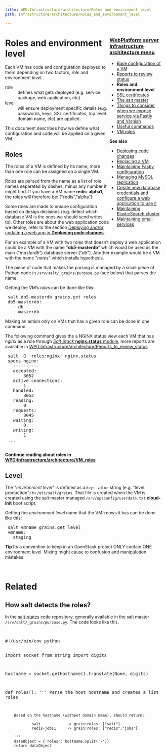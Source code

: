 ```yaml
---
title: WPD:Infrastructure/architecture/Roles and environment level
path: Infrastructure/architecture/Roles_and_environment_level

---
```

<div style="float:right;width:33%;word-wrap:break-word;clear:both;">
<h3><span class="mw-headline" id="WebPlatform_server_Infrastructure_architecture_menu"><a href="/wiki/WPD:Infrastructure/architecture" title="WPD:Infrastructure/architecture">WebPlatform server Infrastructure architecture menu</a></span></h3>
<div class="subpagelist">
<ul><li> <a href="/wiki/WPD:Infrastructure/architecture/Base_configuration_of_a_VM" title="WPD:Infrastructure/architecture/Base configuration of a VM">Base configuration of a VM</a></li>
<li> <a href="/wiki/WPD:Infrastructure/architecture/Reports_to_review_status" title="WPD:Infrastructure/architecture/Reports to review status">Reports to review status</a></li>
<li> <strong class="selflink">Roles and environment level</strong></li>
<li> <a href="/wiki/WPD:Infrastructure/architecture/SSL_certificates" title="WPD:Infrastructure/architecture/SSL certificates">SSL certificates</a></li>
<li> <a href="/wiki/WPD:Infrastructure/architecture/The_salt_master" title="WPD:Infrastructure/architecture/The salt master">The salt master</a></li>
<li> <a href="/wiki/WPD:Infrastructure/architecture/Things_to_consider_when_we_expose_service_via_Fastly_and_Varnish" title="WPD:Infrastructure/architecture/Things to consider when we expose service via Fastly and Varnish">Things to consider when we expose service via Fastly and Varnish</a></li>
<li> <a href="/wiki/WPD:Infrastructure/architecture/Useful_commands" title="WPD:Infrastructure/architecture/Useful commands">Useful commands</a></li>
<li> <a href="/wiki/WPD:Infrastructure/architecture/VM_roles" title="WPD:Infrastructure/architecture/VM roles">VM roles</a></div></li></ul>
<p><b>See also</b>
</p>
<ul><li> <a href="/wiki/WPD:Infrastructure/procedures/Deploying_code_changes" title="WPD:Infrastructure/procedures/Deploying code changes">Deploying code changes</a></li>
<li> <a href="/wiki/WPD:Infrastructure/procedures/Replacing_a_VM" title="WPD:Infrastructure/procedures/Replacing a VM">Replacing a VM</a></li>
<li> <a href="/wiki/WPD:Infrastructure/procedures/Maintaining_Varnish_or_Fastly_configuration" title="WPD:Infrastructure/procedures/Maintaining Varnish or Fastly configuration">Maintaining Fastly configuration</a></li>
<li> <a href="/wiki/WPD:Infrastructure/procedures/Managing_MySQL_replication" title="WPD:Infrastructure/procedures/Managing MySQL replication">Managing MySQL replication</a></li>
<li> <a href="/wiki/WPD:Infrastructure/procedures/Create_new_database_credentials_configure_a_web_application_to_use_it" title="WPD:Infrastructure/procedures/Create new database credentials configure a web application to use it">Create new database credentials and configure a web application to use it</a></li>
<li> <a href="/wiki/WPD:Infrastructure/procedures/Maintaining_ElasticSearch_cluster" title="WPD:Infrastructure/procedures/Maintaining ElasticSearch cluster">Maintaining ElasticSearch cluster</a></li>
<li> <a href="/wiki/WPD:Infrastructure/procedures/Maintaining_email_services" title="WPD:Infrastructure/procedures/Maintaining email services">Maintaining email services</a></li></ul>
</div>
<h1><span class="mw-headline" id="Roles_and_environment_level">Roles and environment level</span></h1>
<p>Each VM has code and configuration deployed to them depending on two factors; <i>role</i> and environment <i>level</i>. 
</p>
<dl><dt>role</dt>
<dd> defines what gets deployed (e.g. service package, web application, etc).</dd>
<dt>level</dt>
<dd> will ensure deployment specific details (e.g. passwords, keys, SSL certificates, top level domain name, etc) are applied.</dd></dl>
<p>This document describes how we define what configuration and code will be applied on a given VM.
</p>
<h2><span class="mw-headline" id="Roles">Roles</span></h2>
<p>The roles of a VM is defined by its name, more than one role can be assigned on a single VM. 
</p><p>Roles are parsed from the name as a list of role names separated by dashes, minus any number it might find.  If you have a VM name <b>redis-alpha1</b>, the roles will therefore be: [&quot;redis&quot;,&quot;alpha&quot;]
</p><p>Some roles are made to ensure configuration based on design decisions (e.g. detect which database VM is the ones we should send writes to). Other roles are about the web application code we deploy, refer to the section  <a href="/wiki/WPD:Infrastructure/procedures/Deploying_code_changes#Deploying.2Fupdating_a_web_app" title="WPD:Infrastructure/procedures/Deploying code changes">Deploying and/or updating a web app in <b>Deploying code changes</b></a>.
</p><p>For an example of a VM with two roles that doesn’t deploy a web application could be a VM with the name "<b>db5-masterdb</b>" which would be used as the main ("<i>masterdb</i>") database server ("<i>db</i>").  Another example would be a VM with the name "<i>notes</i>" which installs hypothesis.
</p><p>The piece of code that makes the parsing is managed by a small piece of Python code in <code>/srv/salt/_grains/purpose.py</code> (see below) that parses the name.
</p><p>Getting the VM’s <i>roles</i> can be done like this:
</p>
<pre> salt db5-masterdb grains.get roles
 db5-masterdb:
   - db
   - masterdb
</pre>
<p>Making an action only on VMs that has a given role can be done in one command.
</p><p>The following command gives the a NGINX status view each VM that has <i>nginx</i> as a role through <a rel="nofollow" class="external text" href="http://docs.saltstack.com/en/latest/ref/modules/all/salt.modules.nginx.html#salt.modules.nginx.status"><i>Salt Stack</i> <b>nginx.status</b> module</a>, more reports are available in <a href="/wiki/WPD:Infrastructure/architecture/Reports_to_review_status" title="WPD:Infrastructure/architecture/Reports to review status">WPD:Infrastructure/architecture/Reports_to_review_status</a>
</p>
<pre> salt -G 'roles:nginx' nginx.status
 specs-nginx:
   ----------
   accepted:
       3052
   active connections:
       1
   handled:
       3052
   reading:
       0
   requests:
       3045
   waiting:
       0
   writing:
       1
 ...
</pre>
<p><br />
<b>Continue reading about roles in <a href="/wiki/WPD:Infrastructure/architecture/VM_roles" title="WPD:Infrastructure/architecture/VM roles">WPD:Infrastructure/architecture/VM_roles</a></b>
</p>
<h2><span class="mw-headline" id="Level">Level</span></h2>
<p>The "<i>environment level</i>" is defined as a <code>key: value</code> string (e.g. "level: production") in <code>/etc/salt/grains</code>. That file is created when the VM is created using the salt master managed <code>/srv/opsconfig/userdata.txt</code> <b>cloud-init</b> boot script.  
</p><p>Getting the <i>environment level</i> name that the VM knows it has can be done like this:
</p>
<pre> salt vmname grains.get level
 vmname:
   staging
</pre>
<p><b>Tip</b> Its a convention to keep in an OpenStack project ONLY contain ONE environment level. Mixing might cause to confusion and manipulation mistakes.
</p><p><br />
</p>
<h1><span class="mw-headline" id="Related">Related</span></h1>
<h2><span class="mw-headline" id="How_salt_detects_the_roles.3F">How salt detects the roles?</span></h2>
<p>In the  <a rel="nofollow" class="external text" href="https://github.com/webplatform/salt-states">salt-states</a> code repository, generally available in the salt master <code>/srv/salt/_grains/purpose.py</code>. The code looks like this.
</p><p><br />
</p>
<pre class="language-python" data-lang="python">
#!/usr/bin/env python

import socket
from string import digits

hostname = socket.gethostname().translate(None, digits)

def roles():
        '''
        Parse the host hostname and creates a list of roles

        Based on the hostname (without domain name), should return:

                salt            -> grain:roles: ["salt"]
                redis-jobs1     -> grain:roles: ["redis","jobs"]

        '''
        dataObject = {'roles': hostname.split('-')}
        return dataObject
</pre>

<!-- Saved in parser cache with key wpwiki:pcache:idhash:58599-0!*!0!!*!*!*!esi=1 and timestamp 20150810200123 and revision id 101523
 -->
